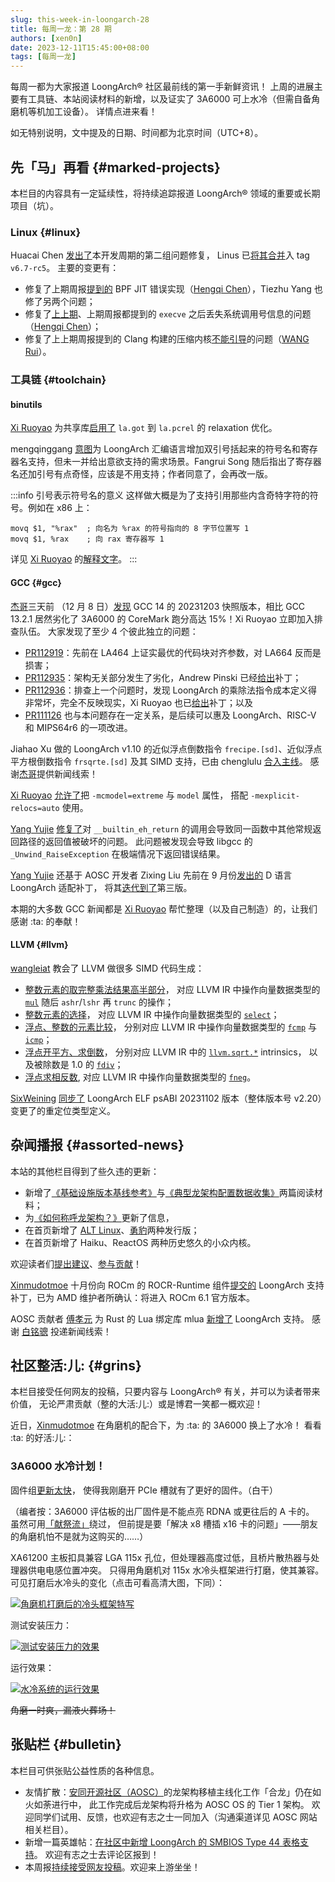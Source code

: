 ```yaml
---
slug: this-week-in-loongarch-28
title: 每周一龙：第 28 期
authors: [xen0n]
date: 2023-12-11T15:45:00+08:00
tags: [每周一龙]
---
```


每周一都为大家报道 LoongArch&reg; 社区最前线的第一手新鲜资讯！
上周的进展主要有工具链、本站阅读材料的新增，以及证实了 3A6000 可上水冷（但需自备角磨机等机加工设备）。
详情点进来看！

<!-- truncate -->

如无特别说明，文中提及的日期、时间都为北京时间（UTC+8）。

## 先「马」再看 {#marked-projects}

本栏目的内容具有一定延续性，将持续追踪报道 LoongArch&reg; 领域的重要或长期项目（坑）。

### Linux {#linux}

Huacai Chen [发出了](https://lore.kernel.org/loongarch/20231209112317.1542046-1-chenhuacai@loongson.cn/)本开发周期的第二组问题修复，
Linus 已[将其合并](https://github.com/torvalds/linux/commit/b10a3ccaf6e39f6290ca29d7c24604082eacaea0)入 tag `v6.7-rc5`。
主要的变更有：

* 修复了上期周报[提到的](../2023-12-05-this-week-in-loongarch-27/index.md#linux)
  BPF JIT 错误实现（[Hengqi Chen][chenhengqi]），Tiezhu Yang 也修了另两个问题；
* 修复了[上上期](../2023-11-27-this-week-in-loongarch-26.md#linux)、上期周报都提到的
  `execve` 之后丢失系统调用号信息的问题（[Hengqi Chen][chenhengqi]）；
* 修复了上上期周报提到的 Clang 构建的压缩内核[不能引导](https://github.com/ClangBuiltLinux/linux/issues/1962)的问题（[WANG Rui][heiher]）。

[chenhengqi]: https://github.com/chenhengqi
[heiher]: https://github.com/heiher

### 工具链 {#toolchain}

#### binutils

[Xi Ruoyao][xry111] 为共享库[启用了](https://sourceware.org/pipermail/binutils/2023-December/130991.html)
`la.got` 到 `la.pcrel` 的 relaxation 优化。

mengqinggang [意图](https://sourceware.org/pipermail/binutils/2023-December/130993.html)为
LoongArch 汇编语言增加双引号括起来的符号名和寄存器名支持，但未一并给出意欲支持的需求场景。Fangrui Song
随后指出了寄存器名还加引号有点奇怪，应该是不用支持；作者同意了，会再改一版。

:::info 引号表示符号名的意义
这样做大概是为了支持引用那些内含奇特字符的符号。例如在 x86 上：

```
movq $1, "%rax"  ; 向名为 %rax 的符号指向的 8 字节位置写 1
movq $1, %rax    ; 向 rax 寄存器写 1
```

详见 [Xi Ruoyao][xry111] 的[解释文字](https://github.com/loongson-community/areweloongyet/pull/105#discussion_r1417857333)。
:::

#### GCC {#gcc}

[杰哥][jiegec]三天前
（12 月 8 日）[发现](https://github.com/loongson-community/discussions/issues/23)
GCC 14 的 20231203 快照版本，相比 GCC 13.2.1 居然劣化了 3A6000 的 CoreMark 跑分高达 15%！Xi Ruoyao
立即加入排查队伍。
大家发现了至少 4 个彼此独立的问题：

* [PR112919]：先前在 LA464 上证实最优的代码块对齐参数，对 LA664 反而是损害；
* [PR112935]：架构无关部分发生了劣化，Andrew Pinski
  已经[给出](https://gcc.gnu.org/pipermail/gcc-patches/2023-December/640030.html)补丁；
* [PR112936]：排查上一个问题时，发现 LoongArch 的乘除法指令成本定义得非常坏，完全不反映现实，Xi Ruoyao
  也已[给出](https://gcc.gnu.org/pipermail/gcc-patches/2023-December/640012.html)补丁；以及
* [PR111126] 也与本问题存在一定关系，是后续可以惠及 LoongArch、RISC-V 和 MIPS64r6 的一项改进。

[PR112919]: https://gcc.gnu.org/PR112919
[PR112935]: https://gcc.gnu.org/PR112935
[PR112936]: https://gcc.gnu.org/PR112936
[PR111126]: https://gcc.gnu.org/PR111126

Jiahao Xu 做的 LoongArch v1.10 的近似浮点倒数指令 `frecipe.[sd]`、近似浮点平方根倒数指令 `frsqrte.[sd]`
及其 SIMD 支持，已由 chenglulu [合入主线](https://github.com/gcc-mirror/gcc/commit/61f1001f2f4ab9128e5eb6e9a4adbbb0f9f0bc75)。
感谢[杰哥][jiegec]提供新闻线索！

[Xi Ruoyao][xry111] [允许了](https://gcc.gnu.org/pipermail/gcc-patches/2023-December/639748.html)把 `-mcmodel=extreme` 与 `model` 属性，
搭配 `-mexplicit-relocs=auto` 使用。

[Yang Yujie][scylaac] [修复了](https://gcc.gnu.org/pipermail/gcc-patches/2023-December/639651.html)对
`__builtin_eh_return` 的调用会导致同一函数中其他常规返回路径的返回值被破坏的问题。
此问题被发现会导致 libgcc 的 `_Unwind_RaiseException` 在极端情况下返回错误结果。

[Yang Yujie][scylaac] 还基于 AOSC 开发者 Zixing Liu 先前在 9 月份[发出的](https://gcc.gnu.org/pipermail/gcc-patches/2023-September/631260.html)
D 语言 LoongArch 适配补丁，
将其[迭代到了](https://gcc.gnu.org/pipermail/gcc-patches/2023-December/638912.html)第三版。

本期的大多数 GCC 新闻都是 [Xi Ruoyao][xry111] 帮忙整理（以及自己制造）的，让我们感谢 :ta: 的奉献！

[jiegec]: https://github.com/jiegec
[scylaac]: https://github.com/scylaac
[xry111]: https://github.com/xry111

#### LLVM {#llvm}

[wangleiat](https://github.com/wangleiat) 教会了 LLVM 做很多 SIMD 代码生成：

* [整数元素的取完整乘法结果高半部分](https://github.com/llvm/llvm-project/commit/e9cd197d15300f186a5a32092103add65fbd3f50)，
  对应 LLVM IR 中操作向量数据类型的 [`mul`][llvm-langref-mul] 随后
  `ashr`/`lshr` 再 `trunc` 的操作；
* [整数元素的选择](https://github.com/llvm/llvm-project/commit/de21308f78f3b0f0910638dbdac90967150d19f0)，
  对应 LLVM IR 中操作向量数据类型的 [`select`][llvm-langref-select]；
* [浮点、整数的元素比较](https://github.com/llvm/llvm-project/pull/74700)，
  分别对应 LLVM IR 中操作向量数据类型的 [`fcmp`][llvm-langref-fcmp]
  与 [`icmp`][llvm-langref-icmp]；
* [浮点开平方、求倒数](https://github.com/llvm/llvm-project/pull/74795)，
  分别对应 LLVM IR 中的 [`llvm.sqrt.*`][llvm-langref-sqrt] intrinsics，
  以及被除数是 1.0 的 [`fdiv`][llvm-langref-fdiv]；
* [浮点求相反数](https://github.com/llvm/llvm-project/commit/cdc37325669c0321328a7245083c427b229e79e9),
  对应 LLVM IR 中操作向量数据类型的 [`fneg`][llvm-langref-fneg]。

[llvm-langref-fcmp]: https://llvm.org/docs/LangRef.html#fcmp-instruction
[llvm-langref-fdiv]: https://llvm.org/docs/LangRef.html#fdiv-instruction
[llvm-langref-fneg]: https://llvm.org/docs/LangRef.html#fneg-instruction
[llvm-langref-icmp]: https://llvm.org/docs/LangRef.html#icmp-instruction
[llvm-langref-mul]: https://llvm.org/docs/LangRef.html#mul-instruction
[llvm-langref-select]: https://llvm.org/docs/LangRef.html#select-instruction
[llvm-langref-sqrt]: https://llvm.org/docs/LangRef.html#llvm-sqrt-intrinsic

[SixWeining](https://github.com/SixWeining)
[同步了](https://github.com/llvm/llvm-project/pull/73345)
LoongArch ELF psABI 20231102 版本（整体版本号 v2.20）变更了的重定位类型定义。

## 杂闻播报 {#assorted-news}

本站的其他栏目得到了些久违的更新：

* 新增了[《基础设施版本基线参考》](/docs/baseline-reference/)与[《典型龙架构配置数据收集》](/docs/collection-of-typical-configurations/)两篇阅读材料；
* 为[《如何称呼龙架构？》](/docs/loong-or-loongarch/)更新了信息，
* 在首页新增了 [ALT Linux](https://en.altlinux.org/Main_Page)、[勇豹](https://github.com/sunhaiyong1978/Yongbao)两种发行版；
* 在首页新增了 Haiku、ReactOS 两种历史悠久的小众内核。

欢迎读者们[提出建议](https://github.com/loongson-community/areweloongyet/issues)、[参与贡献](https://github.com/loongson-community/areweloongyet/pulls)！

[Xinmudotmoe] 十月份向 ROCm 的 ROCR-Runtime
组件[提交的](https://github.com/ROCm/ROCR-Runtime/pull/168)
LoongArch 支持补丁，已为 AMD 维护者所确认：将进入 ROCm 6.1 官方版本。

[Xinmudotmoe]: https://github.com/Xinmudotmoe

AOSC 贡献者 [傅孝元](https://github.com/eatradish) 为 Rust 的 Lua 绑定库
mlua [新增了](https://github.com/khvzak/mlua/pull/339) LoongArch 支持。
感谢 [白铭骢](https://github.com/MingcongBai) 投递新闻线索！

## 社区整活:儿: {#grins}

本栏目接受任何网友的投稿，只要内容与 LoongArch&reg; 有关，并可以为读者带来价值，
无论严肃贡献（整的大活:儿:）或是博君一笑都一概欢迎！

近日，[Xinmudotmoe] 在角磨机的配合下，为 :ta: 的 3A6000 换上了水冷！
看看 :ta: 的好活:儿:：

### 3A6000 水冷计划！

固件组[更新太快](https://github.com/loongson/Firmware/pull/79)，
使得我刚磨开 PCIe 槽就有了更好的固件。（白干）

（编者按：3A6000 评估板的出厂固件是不能点亮 RDNA 或更往后的 A 卡的。
虽然可用[「献祭流」](https://github.com/loongson/Firmware/issues/74#issuecomment-1831442404)绕过，
但前提是要「解决 x8 槽插 x16 卡的问题」——朋友的角磨机怕不是就为这购买的……）

XA61200 主板扣具兼容 LGA 115x 孔位，但处理器高度过低，且桥片散热器与处理器供电电感位置冲突。
只得用角磨机对 115x 水冷头框架进行打磨，使其兼容。
可见打磨后水冷头的变化（点击可看高清大图，下同）：

<!-- convert reduced-frame-closeup.jpg -resize 816x459 reduced-frame-closeup@0.25x.webp -->
[![角磨机打磨后的冷头框架特写](./reduced-frame-closeup@0.25x.webp)](./reduced-frame-closeup.jpg)

测试安装压力：

<!-- convert pressure-test.jpg -resize 512x230 -rotate 90 pressure-test@0.125x.webp -->
[![测试安装压力的效果](./pressure-test@0.125x.webp)](./pressure-test.jpg)

运行效果：

<!-- convert final-effect.jpg -resize 460x460 final-effect@0.25x.webp -->
[![水冷系统的运行效果](./final-effect@0.25x.webp)](./final-effect.jpg)

~~角磨一时爽，漏液火葬场！~~

## 张贴栏 {#bulletin}

本栏目可供张贴公益性质的各种信息。

* 友情扩散：[安同开源社区（AOSC）][aosc]的龙架构移植主线化工作「合龙」仍在如火如荼进行中，
  此工作完成后龙架构将升格为 AOSC OS 的 Tier 1 架构。
  欢迎同学们试用、反馈，也欢迎有志之士一同加入（沟通渠道详见 AOSC 网站相关栏目）。
* 新增一篇英雄帖：[在社区中新增 LoongArch 的 SMBIOS Type 44 表格支持](https://github.com/loongson-community/discussions/issues/28)。
  欢迎有志之士去评论区报到！
* 本周报[持续接受网友投稿][call-for-submissions]。欢迎来上游坐坐！

[aosc]: https://aosc.io
[call-for-submissions]: https://github.com/loongson-community/areweloongyet/issues/16
